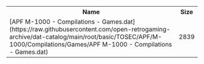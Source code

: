 <table>
<tr><th>Name</th><th>Size</th></tr>
<tr><td>
[APF M-1000 - Compilations - Games.dat](https://raw.githubusercontent.com/open-retrogaming-archive/dat-catalog/main/root/basic/TOSEC/APF/M-1000/Compilations/Games/APF M-1000 - Compilations - Games.dat)
</td><td>2839</td></tr>
</table>
